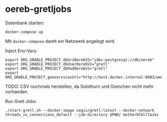 # oereb-gretljobs

Datenbank starten:
```
docker-compose up
```
Mit `docker-compose` damit ein Netzwerk angelegt wird.


Inject Env-Vars:
```
export ORG_GRADLE_PROJECT_dbUriOerebV2="jdbc:postgresql://db/oereb"
export ORG_GRADLE_PROJECT_dbUserOerebV2="gretl"
export ORG_GRADLE_PROJECT_dbPwdOerebV2="gretl"
export ORG_GRADLE_PROJECT_geoservicesUrl="http://host.docker.internal:8083/wms/oereb"
```

TODO: CSV nochmals herstellen, da Solothurn und Grenchen nicht mehr vorhanden.

Run Gretl Jobs:
```
./start-gretl.sh --docker-image sogis/gretl:latest --docker-network threads_vs_connections_default --job-directory $PWD/ motherOfAllTasks
```